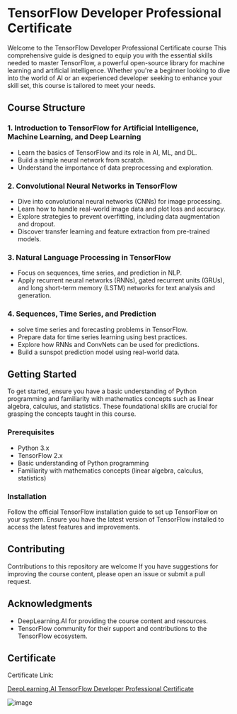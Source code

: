# TensorFlow Developer Professional Certificate

Welcome to the TensorFlow Developer Professional Certificate course This comprehensive guide is designed to equip you with the essential skills needed to master TensorFlow, a powerful open-source library for machine learning and artificial intelligence. Whether you're a beginner looking to dive into the world of AI or an experienced developer seeking to enhance your skill set, this course is tailored to meet your needs.

## Course Structure

### 1. Introduction to TensorFlow for Artificial Intelligence, Machine Learning, and Deep Learning

- Learn the basics of TensorFlow and its role in AI, ML, and DL.
- Build a simple neural network from scratch.
- Understand the importance of data preprocessing and exploration.

### 2. Convolutional Neural Networks in TensorFlow

- Dive into convolutional neural networks (CNNs) for image processing.
- Learn how to handle real-world image data and plot loss and accuracy.
- Explore strategies to prevent overfitting, including data augmentation and dropout.
- Discover transfer learning and feature extraction from pre-trained models.

### 3. Natural Language Processing in TensorFlow

- Focus on sequences, time series, and prediction in NLP.
- Apply recurrent neural networks (RNNs), gated recurrent units (GRUs), and long short-term memory (LSTM) networks for text analysis and generation.

### 4. Sequences, Time Series, and Prediction

- solve time series and forecasting problems in TensorFlow.
- Prepare data for time series learning using best practices.
- Explore how RNNs and ConvNets can be used for predictions.
- Build a sunspot prediction model using real-world data.

## Getting Started

To get started, ensure you have a basic understanding of Python programming and familiarity with mathematics concepts such as linear algebra, calculus, and statistics. These foundational skills are crucial for grasping the concepts taught in this course.

### Prerequisites

- Python 3.x
- TensorFlow 2.x
- Basic understanding of Python programming
- Familiarity with mathematics concepts (linear algebra, calculus, statistics)

### Installation

Follow the official TensorFlow installation guide to set up TensorFlow on your system. Ensure you have the latest version of TensorFlow installed to access the latest features and improvements.

## Contributing

Contributions to this repository are welcome If you have suggestions for improving the course content, please open an issue or submit a pull request.

## Acknowledgments

- DeepLearning.AI for providing the course content and resources.
- TensorFlow community for their support and contributions to the TensorFlow ecosystem.

## Certificate 
Certificate Link:

[DeepLearning.AI TensorFlow Developer Professional Certificate]([[https://coursera.org/share/8d87c7d55a77f1a606fd9fcc165b8f49](https://coursera.org/share/83eeb251eecba8b831de1900deee7ea9)](https://coursera.org/share/83eeb251eecba8b831de1900deee7ea9))

![image](https://github.com/ghaskari/TensorFlow-Developer-Professional-Certificate/assets/103450551/4dd8aaec-8770-4611-ac46-3cea219e1953)
